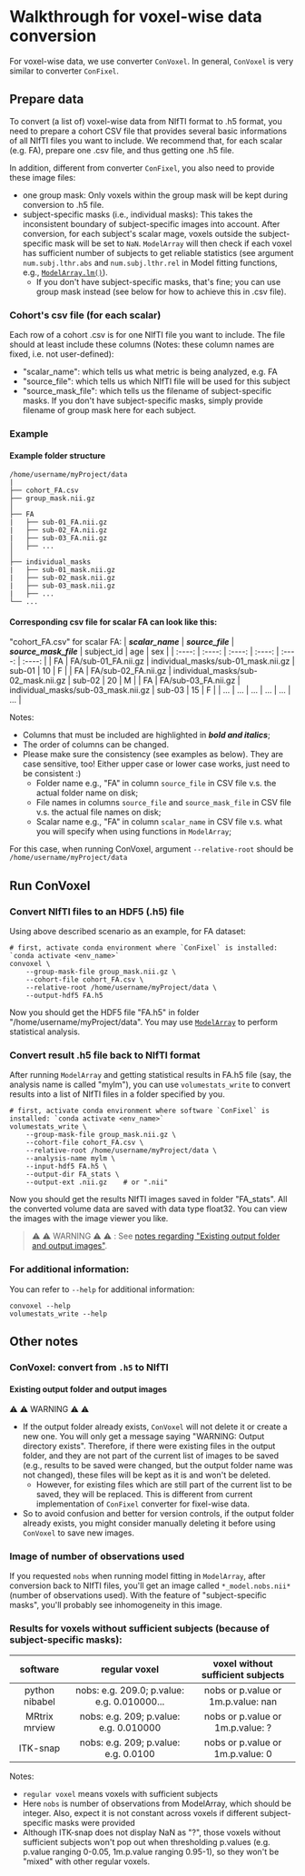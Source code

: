 # Walkthrough for voxel-wise data conversion

For voxel-wise data, we use converter `ConVoxel`. In general, `ConVoxel` is very similar to converter `ConFixel`.

## Prepare data
To convert (a list of) voxel-wise data from NIfTI format to .h5 format, you need to prepare a cohort CSV file that provides several basic informations of all NIfTI files you want to include. We recommend that, for each scalar (e.g. FA), prepare one .csv file, and thus getting one .h5 file.

In addition, different from converter `ConFixel`, you also need to provide these image files:
* one group mask: Only voxels within the group mask will be kept during conversion to .h5 file.
* subject-specific masks (i.e., individual masks): This takes the inconsistent boundary of subject-specific images into account. After conversion, for each subject's scalar mage, voxels outside the subject-specific mask will be set to `NaN`. `ModelArray` will then check if each voxel has sufficient number of subjects to get reliable statistics (see argument `num.subj.lthr.abs` and `num.subj.lthr.rel` in Model fitting functions, e.g., [`ModelArray.lm()`](https://pennlinc.github.io/ModelArray/reference/ModelArray.lm.html)).
    * If you don't have subject-specific masks, that's fine; you can use group mask instead (see below for how to achieve this in .csv file).

### Cohort's csv file (for each scalar)
Each row of a cohort .csv is for one NIfTI file you want to include. The file should at least include these columns (Notes: these column names are fixed, i.e. not user-defined):

* "scalar_name": which tells us what metric is being analyzed, e.g. FA
* "source_file": which tells us which NIfTI file will be used for this subject
* "source_mask_file": which tells us the filename of subject-specific masks. If you don't have subject-specific masks, simply provide filename of group mask here for each subject.

### Example
#### Example folder structure
```
/home/username/myProject/data
|
├── cohort_FA.csv
├── group_mask.nii.gz
│
├── FA
|   ├── sub-01_FA.nii.gz
|   ├── sub-02_FA.nii.gz
|   ├── sub-03_FA.nii.gz
│   ├── ...
│
├── individual_masks
|   ├── sub-01_mask.nii.gz
|   ├── sub-02_mask.nii.gz
|   ├── sub-03_mask.nii.gz
|   ├── ...
└── ...
```

#### Corresponding csv file for scalar FA can look like this:
"cohort_FA.csv" for scalar FA:
| ***scalar_name*** | ***source_file***  | ***source_mask_file***  | subject_id    | age    | sex     |
| :----:        | :----:         | :----:         | :----:        | :----: |  :----: |
| FA            | FA/sub-01_FA.nii.gz | individual_masks/sub-01_mask.nii.gz | sub-01          | 10     | F       |
| FA            | FA/sub-02_FA.nii.gz | individual_masks/sub-02_mask.nii.gz | sub-02          | 20     | M       |
| FA            | FA/sub-03_FA.nii.gz | individual_masks/sub-03_mask.nii.gz | sub-03          | 15     | F       |
| ...            | ... | ... | ...          | ...     | ...       |

Notes:
* Columns that must be included are highlighted in ***bold and italics***;
* The order of columns can be changed.
* Please make sure the consistency (see examples as below). They are case sensitive, too! Either upper case or lower case works, just need to be consistent :)
    * Folder name e.g., "FA" in column `source_file` in CSV file v.s. the actual folder name on disk;
    * File names in columns `source_file` and `source_mask_file` in CSV file v.s. the actual file names on disk;
    * Scalar name e.g., "FA" in column `scalar_name` in CSV file v.s. what you will specify when using functions in `ModelArray`;

For this case, when running ConVoxel, argument `--relative-root` should be `/home/username/myProject/data`

## Run ConVoxel
### Convert NIfTI files to an HDF5 (.h5) file
Using above described scenario as an example, for FA dataset:
``` console
# first, activate conda environment where `ConFixel` is installed: `conda activate <env_name>`
convoxel \
    --group-mask-file group_mask.nii.gz \
    --cohort-file cohort_FA.csv \
    --relative-root /home/username/myProject/data \
    --output-hdf5 FA.h5
```

Now you should get the HDF5 file "FA.h5" in folder "/home/username/myProject/data". You may use [`ModelArray`](https://pennlinc.github.io/ModelArray/) to perform statistical analysis.

### Convert result .h5 file back to NIfTI format
After running `ModelArray` and getting statistical results in FA.h5 file (say, the analysis name is called "mylm"), you can use `volumestats_write` to convert results into a list of NIfTI files in a folder specified by you.

``` console
# first, activate conda environment where software `ConFixel` is installed: `conda activate <env_name>`
volumestats_write \
    --group-mask-file group_mask.nii.gz \
    --cohort-file cohort_FA.csv \
    --relative-root /home/username/myProject/data \
    --analysis-name mylm \
    --input-hdf5 FA.h5 \
    --output-dir FA_stats \
    --output-ext .nii.gz    # or ".nii"
```

Now you should get the results NIfTI images saved in folder "FA_stats". All the converted volume data are saved with data type float32. You can view the images with the image viewer you like.

> ⚠️ ⚠️ WARNING ⚠️ ⚠️ : See [notes regarding "Existing output folder and output images"](#existing-output-folder-and-output-images).

### For additional information:
You can refer to `--help` for additional information:
``` console
convoxel --help
volumestats_write --help
```

## Other notes
### ConVoxel: convert from `.h5` to NIfTI
#### Existing output folder and output images
⚠️ ⚠️ WARNING ⚠️ ⚠️ 
* If the output folder already exists, `ConVoxel` will not delete it or create a new one. You will only get a message saying "WARNING: Output directory exists". Therefore, if there were existing files in the output folder, and they are not part of the current list of images to be saved (e.g., results to be saved were changed, but the output folder name was not changed), these files will be kept as it is and won't be deleted.   <!--- confirmed with toy data, 3/9/2023 -->
    * However, for existing files which are still part of the current list to be saved, they will be replaced. This is different from current implementation of `ConFixel` converter for fixel-wise data.   <!--- confirmed with toy data, 3/9/2023 -->
* So to avoid confusion and better for version controls, if the output folder already exists, you might consider manually deleting it before using `ConVoxel` to save new images.


### Image of number of observations used
If you requested `nobs` when running model fitting in `ModelArray`, after conversion back to NIfTI files, you'll get an image called `*_model.nobs.nii*` (number of observations used). With the feature of "subject-specific masks", you'll probably see inhomogeneity in this image.

### Results for voxels without sufficient subjects (because of subject-specific masks):


| software | regular voxel  | voxel without sufficient subjects  |
| :----:        | :----:         | :----:         |
| python nibabel | nobs: e.g. 209.0; p.value: e.g. 0.010000...  |  nobs or p.value or 1m.p.value: nan |
| MRtrix mrview | nobs: e.g. 209; p.value: e.g. 0.010000| nobs or p.value or 1m.p.value: ?|
| ITK-snap | nobs: e.g. 209; p.value: e.g. 0.0100 | nobs or p.value or 1m.p.value: 0 |

Notes:
* `regular voxel` means voxels with sufficient subjects
* Here `nobs` is number of observations from ModelArray, which should be integer. Also, expect it is not constant across voxels if different subject-specific masks were provided
* Although ITK-snap does not display NaN as "?", those voxels without sufficient subjects won't pop out when thresholding p.values (e.g. p.value ranging 0-0.05, 1m.p.value ranging 0.95-1), so they won't be "mixed" with other regular voxels.